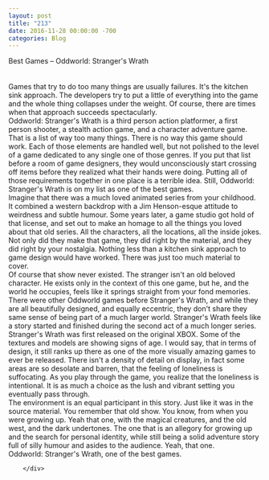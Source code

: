 ```yaml
---
layout: post
title: "213"
date: 2016-11-28 00:00:00 -700
categories: Blog
---
```


<div class="blog-content">
				<div class="paragraph">Best Games &ndash; Oddworld: Stranger's Wrath<br><span></span><br><br><span></span>Games that try to do too many things are usually failures. It's the kitchen sink approach. The developers try to put a little of everything into the game and the whole thing collapses under the weight. Of course, there are times when that approach succeeds spectacularly.<br><span></span>Oddworld: Stranger's Wrath is a third person action platformer, a first person shooter, a stealth action game, and a character adventure game. That is a list of way too many things. There is no way this game should work. Each of those elements are handled well, but not polished to the level of a game dedicated to any single one of those genres. If you put that list before a room of game designers, they would unconsciously start crossing off items before they realized what their hands were doing. Putting all of those requirements together in one place is a terrible idea. Still, Oddworld: Stranger's Wrath is on my list as one of the best games.<br><span></span>Imagine that there was a much loved animated series from your childhood. It combined a western backdrop with a Jim Henson-esque attitude to weirdness and subtle humour. Some years later, a game studio got hold of that license, and set out to make an homage to all the things you loved about that old series. All the characters, all the locations, all the inside jokes. Not only did they make that game, they did right by the material, and they did right by your nostalgia. Nothing less than a kitchen sink approach to game design would have worked. There was just too much material to cover.<br><span></span>Of course that show never existed. The stranger isn't an old beloved character. He exists only in the context of this one game, but he, and the world he occupies, feels like it springs straight from your fond memories.<br><span></span>There were other Oddworld games before Stranger's Wrath, and while they are all beautifully designed, and equally eccentric, they don't share they same sense of being part of a much larger world. Stranger's Wrath feels like a story started and finished during the second act of a much longer series.<br><span></span>Stranger's Wrath was first released on the original XBOX. Some of the textures and models are showing signs of age. I would say, that in terms of design, it still ranks up there as one of the more visually amazing games to ever be released. There isn't a density of detail on display, in fact some areas are so desolate and barren, that the feeling of loneliness is suffocating. As you play through the game, you realize that the loneliness is intentional. It is as much a choice as the lush and vibrant setting you eventually pass through.<br><span></span>The environment is an equal participant in this story. Just like it was in the source material. You remember that old show. You know, from when you were growing up. Yeah that one, with the magical creatures, and the old west, and the dark undertones. The one that is an allegory for growing up and the search for personal identity, while still being a solid adventure story full of silly humour and asides to the audience. Yeah, that one.<br><span></span>Oddworld: Stranger's Wrath, one of the best games. &nbsp;<br><span></span></div>

		</div>
        
